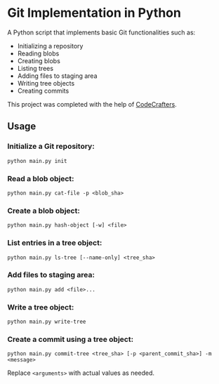 # Git Implementation in Python

A Python script that implements basic Git functionalities such as:

- Initializing a repository
- Reading blobs
- Creating blobs
- Listing trees
- Adding files to staging area
- Writing tree objects
- Creating commits

This project was completed with the help of [CodeCrafters](https://app.codecrafters.io/catalog).

## Usage
### Initialize a Git repository:
`python main.py init`  

### Read a blob object:
`python main.py cat-file -p <blob_sha>`

### Create a blob object:
`python main.py hash-object [-w] <file>`

### List entries in a tree object:
`python main.py ls-tree [--name-only] <tree_sha>`

### Add files to staging area:
`python main.py add <file>...`

### Write a tree object:
`python main.py write-tree`

### Create a commit using a tree object:
`python main.py commit-tree <tree_sha> [-p <parent_commit_sha>] -m <message>`

Replace `<arguments>` with actual values as needed.